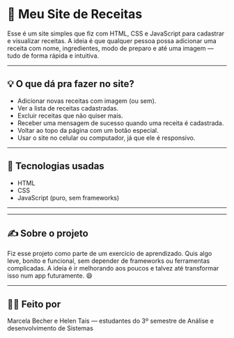 # 🍰 Meu Site de Receitas

Esse é um site simples que fiz com HTML, CSS e JavaScript para cadastrar e visualizar receitas. A ideia é que qualquer pessoa possa adicionar uma receita com nome, ingredientes, modo de preparo e até uma imagem — tudo de forma rápida e intuitiva.

---

## 💡 O que dá pra fazer no site?

- Adicionar novas receitas com imagem (ou sem).
- Ver a lista de receitas cadastradas.
- Excluir receitas que não quiser mais.
- Receber uma mensagem de sucesso quando uma receita é cadastrada.
- Voltar ao topo da página com um botão especial.
- Usar o site no celular ou computador, já que ele é responsivo.

---

## 🧰 Tecnologias usadas

- HTML
- CSS
- JavaScript (puro, sem frameworks)

---

---

## ✍️ Sobre o projeto

Fiz esse projeto como parte de um exercício de aprendizado. Quis algo leve, bonito e funcional, sem depender de frameworks ou ferramentas complicadas. A ideia é ir melhorando aos poucos e talvez até transformar isso num app futuramente. 😄

---

## 🙋‍♂️ Feito por

Marcela  Becher e Helen Tais — estudantes do 3º semestre de Análise e desenvolvimento de Sistemas

